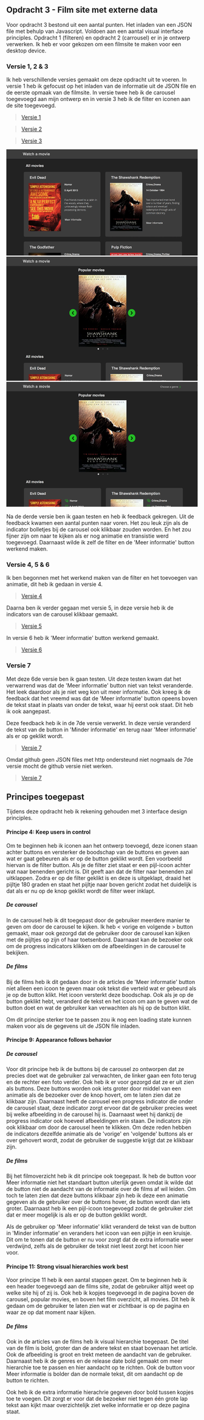 ## Opdracht 3 - Film site met externe data

Voor opdracht 3 bestond uit een aantal punten. Het inladen van een JSON file met behulp van Javascript. Voldoen aan een aantal visual interface principles. Opdracht 1 (filteren) en opdracht 2 (carrousel) er in je ontwerp verwerken. Ik heb er voor gekozen om een filmsite te maken voor een desktop device.




### Versie 1, 2 & 3

Ik heb verschillende versies gemaakt om deze opdracht uit te voeren. In versie 1 heb ik gefocust op het inladen van de informatie uit de JSON file en de eerste opmaak van de filmsite. In versie twee heb ik de carousel toegevoegd aan mijn ontwerp en in versie 3 heb ik de filter en iconen aan de site toegevoegd.

> [Versie 1](https://lisaottenhof.github.io/Frontend-voor-Designers/Opdracht%203/versie%201) 

> [Versie 2](https://lisaottenhof.github.io/Frontend-voor-Designers/Opdracht%203/versie%202)

> [Versie 3](https://lisaottenhof.github.io/Frontend-voor-Designers/Opdracht%203/versie%203)

![Versie 1](https://github.com/LisaOttenhof/Frontend-voor-Designers/blob/master/Opdracht%203/images/versie1.png)![Versie 2](https://github.com/LisaOttenhof/Frontend-voor-Designers/blob/master/Opdracht%203/images/versie2.png)![Versie 3](https://github.com/LisaOttenhof/Frontend-voor-Designers/blob/master/Opdracht%203/images/versie3.png)




Na de derde versie ben ik gaan testen en heb ik feedback gekregen. Uit de feedback kwamen een aantal punten naar voren.
Het zou leuk zijn als de indicator bolletjes bij de carousel ook klikbaar zouden worden. En het zou fijner zijn om naar te kijken als er nog animatie en transistie werd toegevoegd. Daarnaast wilde ik zelf de filter en de 'Meer informatie' button werkend maken.



### Versie 4, 5 & 6

Ik ben begonnen met het werkend maken van de filter en het toevoegen van animatie, dit heb ik gedaan in versie 4.

> [Versie 4](https://lisaottenhof.github.io/Frontend-voor-Designers/Opdracht%203/versie%204)

Daarna ben ik verder gegaan met versie 5, in deze versie heb ik de indicators van de carousel klikbaar gemaakt. 

> [Versie 5](https://lisaottenhof.github.io/Frontend-voor-Designers/Opdracht%203/versie%205)

In versie 6 heb ik 'Meer informatie' button werkend gemaakt. 

> [Versie 6](https://lisaottenhof.github.io/Frontend-voor-Designers/Opdracht%203/versie%206)



### Versie 7

Met deze 6de versie ben ik gaan testen. Uit deze testen kwam dat het verwarrend was dat de 'Meer informatie' button niet van tekst veranderde. Het leek daardoor als je niet weg kon uit meer informatie. Ook kreeg ik de feedback dat het vreemd was dat de 'Meer informatie' button opeens boven de tekst staat in plaats van onder de tekst, waar hij eerst ook staat. Dit heb ik ook aangepast. 

Deze feedback heb ik in de 7de versie verwerkt. In deze versie veranderd de tekst van de button in 'Minder informatie' en terug naar 'Meer informatie' als er op geklikt wordt. 

> [Versie 7](https://lisaottenhof.github.io/Frontend-voor-Designers/Opdracht%203/versie%207)

Omdat github geen JSON files met http ondersteund niet nogmaals de 7de versie mocht de github versie niet werken.

> [Versie 7](http://tomwesterhof.nl/frontend-lisa/)



## Principes toegepast

Tijdens deze opdracht heb ik rekening gehouden met 3 interface design principles. 



#### Principe 4: Keep users in control

Om te beginnen heb ik iconen aan het ontwerp toevoegd, deze iconen staan achter buttons en versterker de boodschap van de buttons en geven aan wat er gaat gebeuren als er op de button geklikt wordt. Een voorbeeld hiervan is de filter button. Als je  de filter ziet staat er een pijl-icoon achter wat naar benenden gericht is. Dit geeft aan dat de filter naar benenden zal uitklappen. Zodra er op de filter geklikt is en deze is uitgeklapt, draaid het pijltje 180 graden en staat het pijltje naar boven gericht zodat het duidelijk is dat als er nu op de knop geklikt wordt de filter weer inklapt. 

##### De carousel

In de carousel heb ik dit toegepast door de gebruiker meerdere manier te geven om door de carousel te kijken. Ik heb < vorige en volgende > button gemaakt, maar ook gezorgd dat de gebruiker door de carousel kan kijken met de pijltjes op zijn of haar toetsenbord. Daarnaast kan de bezoeker ook om de progress indicators klikken om de afbeeldingen in de carousel te bekijken. 

##### De films

Bij de films heb ik dit gedaan door in de articles de 'Meer informatie' button niet alleen een icoon te geven maar ook tekst die verteld wat er gebeurd als je op de button klikt. Het icoon versterkt deze boodschap. Ook als je op de button geklikt hebt, veranderd de tekst en het icoon om aan te geven wat de button doet en wat de gebruiker kan verwachten als hij op de button klikt. 


Om dit principe sterker toe te passen zou ik nog een loading state kunnen maken voor als de gegevens uit de JSON file inladen. 



#### Principe 9: Appearance follows behavior

##### De carousel

Voor dit principe heb ik de buttons bij de carousel zo ontworpen dat ze precies doet wat de gebruiker zal verwachten, de linker gaan een foto terug en de rechter een foto verder. Ook heb ik er voor gezorgd dat ze er uit zien als buttons. Deze buttons worden ook iets groter door middel van een animatie als de bezoeker over de knop hovert, om te laten zien dat ze klikbaar zijn. 
Daarnaast heeft de carousel een progress indicator die onder de carousel staat, deze indicator zorgt ervoor dat de gebruiker precies weet bij welke afbeelding in de carousel hij is. Daarnaast weet hij dankzij de progress indicator ook hoeveel afbeeldingen erin staan. De indicators zijn ook klikbaar om door de carousel heen te klikken. Om deze reden hebben de indicators dezelfde animatie als de 'vorige' en 'volgende' buttons als er over gehovert wordt, zodat de gebruiker de suggestie krijgt dat ze klikbaar zijn.   

##### De films

Bij het filmoverzicht heb ik dit principe ook toegepast. Ik heb de button voor Meer informatie niet het standaart button uiterlijk geven omdat ik wilde dat de button niet de aandacht van de informatie over de films af wil leiden. Om toch te laten zien dat deze buttons klikbaar zijn heb ik deze een animatie gegeven als de gebruiker over de buttons hover, de button wordt dan iets groter. Daarnaast heb ik een pijl-icoon toegevoegd zodat de gebruiker ziet dat er meer mogelijk is als er op de button geklikt wordt.

Als de gebruiker op 'Meer informatie' klikt veranderd de tekst van de button in 'Minder informatie' en veranders het icoon van een pijltje in een kruisje. Dit om te tonen dat de button er nu voor zorgt dat de extra informatie weer verdwijnd, zelfs als de gebruiker de tekst niet leest zorgt het icoon hier voor. 



#### Principe 11: Strong visual hierarchies work best

Voor principe 11 heb ik een aantal stappen gezet. Om te beginnen heb ik een header toegevoegd aan de films site, zodat de gebruiker altijd weet op welke site hij of zij is. Ook heb ik kopjes toegevoegd in de pagina boven de carousel, popular movies, en boven het film overzicht, all movies. Dit heb ik gedaan om de gebruiker te laten zien wat er zichtbaar is op de pagina en waar ze op dat moment naar kijken. 

##### De films

Ook in de articles van de films heb ik visual hierarchie toegepast. De titel van de film is bold, groter dan de andere tekst en staat bovenaan het article. Ook de afbeelding is groot en trekt meteen de aandacht van de gebruiker. 
Daarnaast heb ik de genres en de release date bold gemaakt om meer hierarchie toe te passen en hier aandacht op te richten. Ook de button voor Meer informatie is bolder dan de normale tekst, dit om aandacht op de button te richten.  

Ook heb ik de extra informatie hierachrie gegeven door bold tussen kopjes toe te voegen. Dit zorgt er voor dat de bezoeker niet tegen één grote lap tekst aan kijkt maar overzichtelijk ziet welke informatie er op deze pagina staat.

